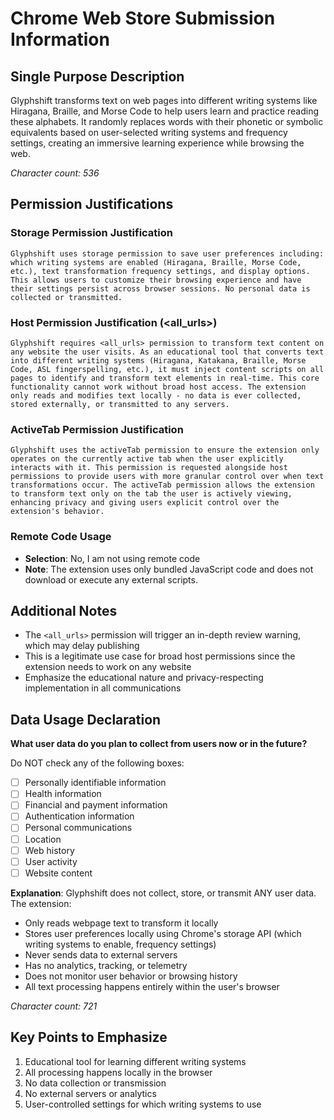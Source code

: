 # Chrome Web Store Submission Information

## Single Purpose Description

Glyphshift transforms text on web pages into different writing systems like Hiragana, Braille, and Morse Code to help users learn and practice reading these alphabets. It randomly replaces words with their phonetic or symbolic equivalents based on user-selected writing systems and frequency settings, creating an immersive learning experience while browsing the web.

*Character count: 536*

## Permission Justifications

### Storage Permission Justification
```
Glyphshift uses storage permission to save user preferences including: which writing systems are enabled (Hiragana, Braille, Morse Code, etc.), text transformation frequency settings, and display options. This allows users to customize their browsing experience and have their settings persist across browser sessions. No personal data is collected or transmitted.
```

### Host Permission Justification (<all_urls>)
```
Glyphshift requires <all_urls> permission to transform text content on any website the user visits. As an educational tool that converts text into different writing systems (Hiragana, Katakana, Braille, Morse Code, ASL fingerspelling, etc.), it must inject content scripts on all pages to identify and transform text elements in real-time. This core functionality cannot work without broad host access. The extension only reads and modifies text locally - no data is ever collected, stored externally, or transmitted to any servers.
```

### ActiveTab Permission Justification
```
Glyphshift uses the activeTab permission to ensure the extension only operates on the currently active tab when the user explicitly interacts with it. This permission is requested alongside host permissions to provide users with more granular control over when text transformations occur. The activeTab permission allows the extension to transform text only on the tab the user is actively viewing, enhancing privacy and giving users explicit control over the extension's behavior.
```

### Remote Code Usage
- **Selection**: No, I am not using remote code
- **Note**: The extension uses only bundled JavaScript code and does not download or execute any external scripts.

## Additional Notes

- The `<all_urls>` permission will trigger an in-depth review warning, which may delay publishing
- This is a legitimate use case for broad host permissions since the extension needs to work on any website
- Emphasize the educational nature and privacy-respecting implementation in all communications

## Data Usage Declaration

**What user data do you plan to collect from users now or in the future?**

Do NOT check any of the following boxes:
- [ ] Personally identifiable information
- [ ] Health information  
- [ ] Financial and payment information
- [ ] Authentication information
- [ ] Personal communications
- [ ] Location
- [ ] Web history
- [ ] User activity
- [ ] Website content

**Explanation**: Glyphshift does not collect, store, or transmit ANY user data. The extension:
- Only reads webpage text to transform it locally
- Stores user preferences locally using Chrome's storage API (which writing systems to enable, frequency settings)
- Never sends data to external servers
- Has no analytics, tracking, or telemetry
- Does not monitor user behavior or browsing history
- All text processing happens entirely within the user's browser

*Character count: 721*

## Key Points to Emphasize
1. Educational tool for learning different writing systems
2. All processing happens locally in the browser
3. No data collection or transmission
4. No external servers or analytics
5. User-controlled settings for which writing systems to use